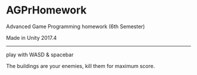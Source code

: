 # AGPrHomework #

Advanced Game Programming homework (6th Semester)

Made in Unity 2017.4

---

play with WASD & spacebar

The buildings are your enemies, kill them for maximum score.
